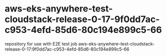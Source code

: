 # aws-eks-anywhere-test-cloudstack-release-0-17-9f0dd7ac-c953-4efd-85d6-80c194e899c5-66
repository for use with E2E test job aws-eks-anywhere-test-cloudstack-release-0-17:9f0dd7ac-c953-4efd-85d6-80c194e899c5-66
